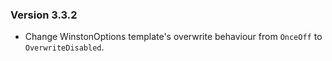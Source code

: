 ### Version 3.3.2

- Change WinstonOptions template's overwrite behaviour from `OnceOff` to `OverwriteDisabled`.
